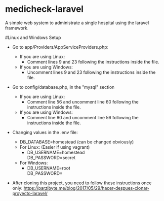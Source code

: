 # medicheck-laravel
A simple web system to administrate a single hospital using the laravel framework.

#Linux and Windows Setup

- Go to app/Providers/AppServiceProviders.php:
    - If you are using Linux:
        - Comment lines 9 and 23 following the instructions inside the file.
    - If you are using Windows:
        - Uncomment lines 9 and 23 following the instructions inside the file.

- Go to config/database.php, in the "mysql" section
    - If you are using Linux:
        - Comment line 56 and uncomment line 60 following the instructions inside the file.
    - If you are using Windows:
        - Comment line 60 and uncomment line 56 following the instructions inside the file.

- Changing values in the .env file:
    - DB_DATABASE=homestead (can be changed obviously)
    - For Linux: (Easier if using vagrant)
        - DB_USERNAME=homestead   
          DB_PASSWORD=secret
    - For Windows:
        - DB_USERNAME=root  
          DB_PASSWORD=

- After cloning this project, you need to follow these instructions once only:
  https://parzibyte.me/blog/2017/05/29/hacer-despues-clonar-proyecto-laravel/
